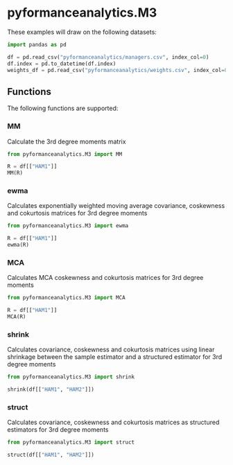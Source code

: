 # pyformanceanalytics.M3

These examples will draw on the following datasets:

```python
import pandas as pd

df = pd.read_csv("pyformanceanalytics/managers.csv", index_col=0)
df.index = pd.to_datetime(df.index)
weights_df = pd.read_csv("pyformanceanalytics/weights.csv", index_col=0)
```

## Functions

The following functions are supported:

### MM

Calculate the 3rd degree moments matrix

```python
from pyformanceanalytics.M3 import MM

R = df[["HAM1"]]
MM(R)
```

### ewma

Calculates exponentially weighted moving average covariance, coskewness and cokurtosis matrices for 3rd degree moments

```python
from pyformanceanalytics.M3 import ewma

R = df[["HAM1"]]
ewma(R)
```

### MCA

Calculates MCA coskewness and cokurtosis matrices for 3rd degree moments

```python
from pyformanceanalytics.M3 import MCA

R = df[["HAM1"]]
MCA(R)
```

### shrink

Calculates covariance, coskewness and cokurtosis matrices using linear shrinkage between the sample estimator and a structured estimator for 3rd degree moments

```python
from pyformanceanalytics.M3 import shrink

shrink(df[["HAM1", "HAM2"]])
```

### struct

Calculates covariance, coskewness and cokurtosis matrices as structured estimators for 3rd degree moments

```python
from pyformanceanalytics.M3 import struct

struct(df[["HAM1", "HAM2"]])
```
